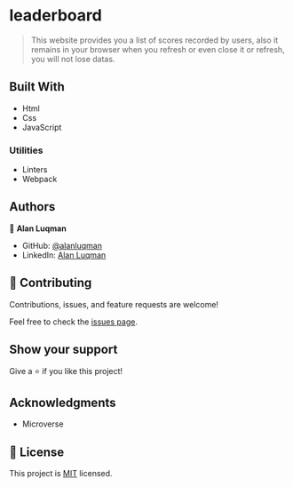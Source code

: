# leaderboard
> This website provides you a list of scores recorded by users, also it remains in your browser when you refresh or even close it or refresh, you will not lose datas.


## Built With

- Html
- Css
- JavaScript
### Utilities
- Linters
- Webpack

## Authors

👤 **Alan Luqman**

- GitHub: [@alanluqman](https://github.com/alanluqman)
- LinkedIn: [Alan Luqman](https://linkedin.com/in/alan-luqman-61623b17a)


## 🤝 Contributing

Contributions, issues, and feature requests are welcome!

Feel free to check the [issues page](../../issues/).

## Show your support

Give a ⭐️ if you like this project!

## Acknowledgments

- Microverse

## 📝 License

This project is [MIT](./MIT.md) licensed.
